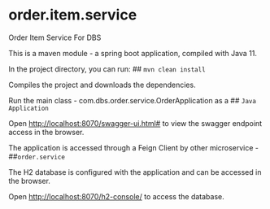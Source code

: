 # order.item.service
Order Item Service For DBS

This is a maven module - a spring boot application, compiled with Java 11.

In the project directory, you can run: ## `mvn clean install`

Compiles the project and downloads the dependencies.

Run the main class - com.dbs.order.service.OrderApplication as a ## `Java Application`

Open [http://localhost:8070/swagger-ui.html#](http://localhost:8070/swagger-ui.html#) to view the swagger endpoint access in the browser.

The application is accessed through a Feign Client by other microservice - ##`order.service`

The H2 database is configured with the application and can be accessed in the browser.

Open [http://localhost:8070/h2-console/](http://localhost:8070/h2-console/) to access the database.
